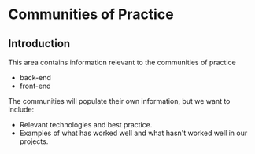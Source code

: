 # Communities of Practice

## Introduction
This area contains information relevant to the communities of practice
* back-end
* front-end

The communities will populate their own information, but we want to include:
* Relevant technologies and best practice.
* Examples of what has worked well and what hasn't worked well in our projects.

